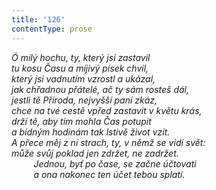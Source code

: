```yaml
---
title: '126'
contentType: prose
---
```


_Ó milý hochu, ty, který jsi zastavil  
tu kosu Času a míjivý písek chvil,  
který jsi vadnutím vzrostl a ukázal,  
jak chřadnou přátelé, ač ty sám rosteš dál,  
jestli tě Příroda, nejvyšší paní zkáz,  
chce na tvé cestě vpřed zastavit v květu krás,  
drží tě, aby tím mohla Čas potupit  
a bídným hodinám tak lstivě život vzít.  
A přece měj z ní strach, ty, v němž se vidí svět:  
může svůj poklad jen zdržet, ne zadržet.  
         Jednou, byť po čase, se začne účtovati  
         a ona nakonec ten účet tebou splatí._
